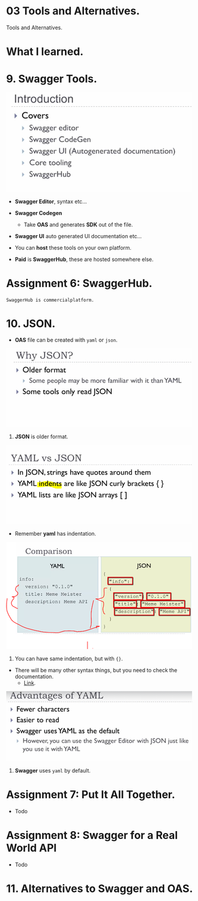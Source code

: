 # 03 Tools and Alternatives.

Tools and Alternatives.

# What I learned.

# 9. Swagger Tools.

<img src="toolWillBeCovered.PNG" alt="alt text" width="500"/>

- **Swagger Editor**, syntax etc...
- **Swagger Codegen**
    - Take **OAS** and generates **SDK** out of the file.
- **Swagger UI** auto generated UI documentation etc...

- You can **host** these tools on your own platform.
- **Paid** is **SwaggerHub**, these are hosted somewhere else.

# Assignment 6: SwaggerHub.

```
SwaggerHub is commercialplatform.
```

# 10. JSON.

- **OAS** file can be created with `yaml` or `json`.

<img src="whyJSON.PNG" alt="alt text" width="500"/>

1. **JSON** is older format.

<img src="yamlVsJson.PNG" alt="alt text" width="500"/>

- Remember **yaml** has indentation.

<img src="comp.PNG" alt="alt text" width="500"/>

1. You can have same indentation, but with `{}`.

- There will be many other syntax things, but you need to check the documentation.
    - [Link](https://yaml.org/).

<img src="plussesOfYaml.PNG" alt="alt text" width="500"/>

1. **Swagger** uses `yaml` by default.


# Assignment 7: Put It All Together.

- Todo


# Assignment 8: Swagger for a Real World API

- Todo


# 11. Alternatives to Swagger and OAS.